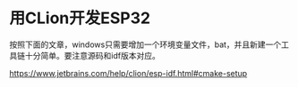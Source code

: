 用CLion开发ESP32
===============

按照下面的文章，windows只需要增加一个环境变量文件，bat，并且新建一个工具链十分简单。要注意源码和idf版本对应。

https://www.jetbrains.com/help/clion/esp-idf.html#cmake-setup

